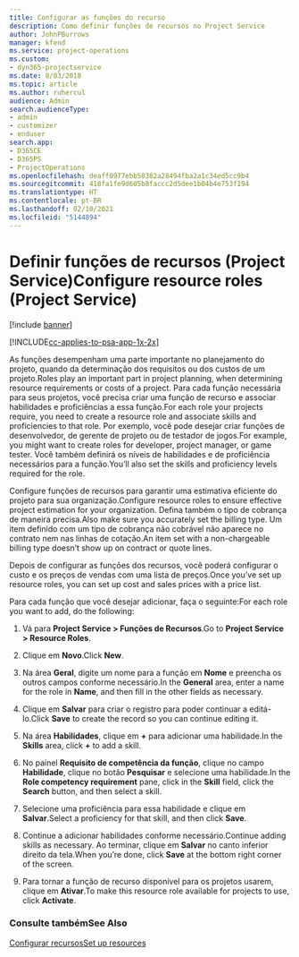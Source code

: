 ```yaml
---
title: Configurar as funções do recurso
description: Como definir funções de recursos no Project Service
author: JohnPBurrows
manager: kfend
ms.service: project-operations
ms.custom:
- dyn365-projectservice
ms.date: 8/03/2018
ms.topic: article
ms.author: ruhercul
audience: Admin
search.audienceType:
- admin
- customizer
- enduser
search.app:
- D365CE
- D365PS
- ProjectOperations
ms.openlocfilehash: deaff0977ebb50382a28494fba2a1c34ed5cc9b4
ms.sourcegitcommit: 418fa1fe9d605b8faccc2d5dee1b04b4e753f194
ms.translationtype: HT
ms.contentlocale: pt-BR
ms.lasthandoff: 02/10/2021
ms.locfileid: "5144894"
---
```

# <a name="configure-resource-roles-project-service"></a><span data-ttu-id="d6927-103">Definir funções de recursos (Project Service)</span><span class="sxs-lookup"><span data-stu-id="d6927-103">Configure resource roles (Project Service)</span></span>

[!include [banner](../includes/psa-now-project-operations.md)]

[!INCLUDE[cc-applies-to-psa-app-1x-2x](../includes/cc-applies-to-psa-app-1x-2x.md)]

<span data-ttu-id="d6927-104">As funções desempenham uma parte importante no planejamento do projeto, quando da determinação dos requisitos ou dos custos de um projeto.</span><span class="sxs-lookup"><span data-stu-id="d6927-104">Roles play an important part in project planning, when determining resource requirements or costs of a project.</span></span> <span data-ttu-id="d6927-105">Para cada função necessária para seus projetos, você precisa criar uma função de recurso e associar habilidades e proficiências a essa função.</span><span class="sxs-lookup"><span data-stu-id="d6927-105">For each role your projects require, you need to create a resource role and associate skills and proficiencies to that role.</span></span> <span data-ttu-id="d6927-106">Por exemplo, você pode desejar criar funções de desenvolvedor, de gerente de projeto ou de testador de jogos.</span><span class="sxs-lookup"><span data-stu-id="d6927-106">For example, you might want to create roles for developer, project manager, or game tester.</span></span> <span data-ttu-id="d6927-107">Você também definirá os níveis de habilidades e de proficiência necessários para a função.</span><span class="sxs-lookup"><span data-stu-id="d6927-107">You’ll also set the skills and proficiency levels required for the role.</span></span>  
  
 <span data-ttu-id="d6927-108">Configure funções de recursos para garantir uma estimativa eficiente do projeto para sua organização.</span><span class="sxs-lookup"><span data-stu-id="d6927-108">Configure resource roles to ensure effective project estimation for your organization.</span></span>  <span data-ttu-id="d6927-109">Defina também o tipo de cobrança de maneira precisa.</span><span class="sxs-lookup"><span data-stu-id="d6927-109">Also make sure you accurately set the billing type.</span></span> <span data-ttu-id="d6927-110">Um item definido com um tipo de cobrança não cobrável não aparece no contrato nem nas linhas de cotação.</span><span class="sxs-lookup"><span data-stu-id="d6927-110">An item set with a non-chargeable billing type doesn’t show up on contract or quote lines.</span></span>  
  
 <span data-ttu-id="d6927-111">Depois de configurar as funções dos recursos, você poderá configurar o custo e os preços de vendas com uma lista de preços.</span><span class="sxs-lookup"><span data-stu-id="d6927-111">Once you’ve set up resource roles, you can set up cost and sales prices with a price list.</span></span>  
  
 <span data-ttu-id="d6927-112">Para cada função que você desejar adicionar, faça o seguinte:</span><span class="sxs-lookup"><span data-stu-id="d6927-112">For each role you want to add, do the following:</span></span>  
  
1.  <span data-ttu-id="d6927-113">Vá para **Project Service > Funções de Recursos**.</span><span class="sxs-lookup"><span data-stu-id="d6927-113">Go to **Project Service > Resource Roles**.</span></span>  
  
2.  <span data-ttu-id="d6927-114">Clique em **Novo**.</span><span class="sxs-lookup"><span data-stu-id="d6927-114">Click **New**.</span></span>  
  
3.  <span data-ttu-id="d6927-115">Na área **Geral**, digite um nome para a função em **Nome** e preencha os outros campos conforme necessário.</span><span class="sxs-lookup"><span data-stu-id="d6927-115">In the **General** area, enter a name for the role in **Name**, and then fill in the other fields as necessary.</span></span>  
  
4.  <span data-ttu-id="d6927-116">Clique em **Salvar** para criar o registro para poder continuar a editá-lo.</span><span class="sxs-lookup"><span data-stu-id="d6927-116">Click **Save** to create the record so you can continue editing it.</span></span>  
  
5.  <span data-ttu-id="d6927-117">Na área **Habilidades**, clique em **+** para adicionar uma habilidade.</span><span class="sxs-lookup"><span data-stu-id="d6927-117">In the **Skills** area, click **+** to add a skill.</span></span>  
  
6.  <span data-ttu-id="d6927-118">No painel **Requisito de competência da função**, clique no campo **Habilidade**, clique no botão **Pesquisar** e selecione uma habilidade.</span><span class="sxs-lookup"><span data-stu-id="d6927-118">In the **Role competency requirement** pane, click in the **Skill** field, click the **Search** button, and then select a skill.</span></span>  
  
7.  <span data-ttu-id="d6927-119">Selecione uma proficiência para essa habilidade e clique em **Salvar**.</span><span class="sxs-lookup"><span data-stu-id="d6927-119">Select a proficiency for that skill, and then click **Save**.</span></span>  
  
8.  <span data-ttu-id="d6927-120">Continue a adicionar habilidades conforme necessário.</span><span class="sxs-lookup"><span data-stu-id="d6927-120">Continue adding skills as necessary.</span></span> <span data-ttu-id="d6927-121">Ao terminar, clique em **Salvar** no canto inferior direito da tela.</span><span class="sxs-lookup"><span data-stu-id="d6927-121">When you’re done, click **Save** at the bottom right corner of the screen.</span></span>  
  
9. <span data-ttu-id="d6927-122">Para tornar a função de recurso disponível para os projetos usarem, clique em **Ativar**.</span><span class="sxs-lookup"><span data-stu-id="d6927-122">To make this resource role available for projects to use, click **Activate**.</span></span>  
  
### <a name="see-also"></a><span data-ttu-id="d6927-123">Consulte também</span><span class="sxs-lookup"><span data-stu-id="d6927-123">See Also</span></span>  
 [<span data-ttu-id="d6927-124">Configurar recursos</span><span class="sxs-lookup"><span data-stu-id="d6927-124">Set up resources</span></span>](../psa/set-up-resources.md)
